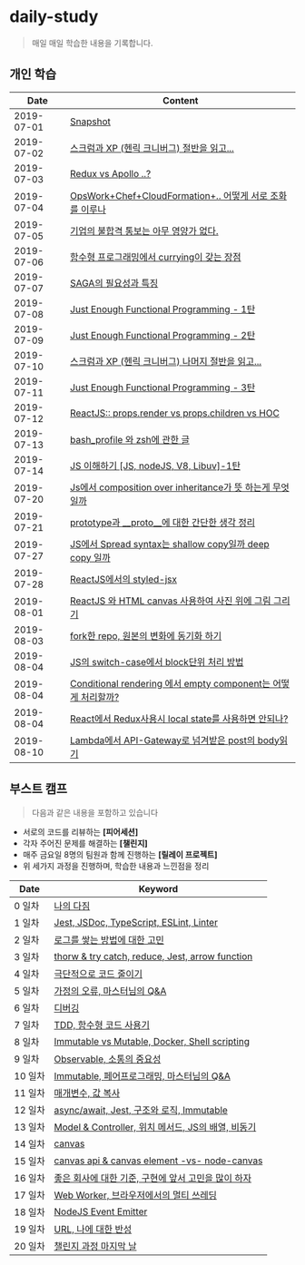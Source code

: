 # daily-study
> 매일 매일 학습한 내용을 기록합니다.

## 개인 학습

Date | Content
-----|--------
2019-07-01 | [Snapshot](https://github.com/sukjae/daily-study/blob/master/2019-07-01.md)
2019-07-02 | [스크럼과 XP (헨릭 크니버그) 절반을 읽고...](https://github.com/sukjae/daily-study/blob/master/2019-07-02.md)
2019-07-03 | [Redux vs Apollo ..?](https://github.com/sukjae/daily-study/blob/master/2019-07-03.md)
2019-07-04 | [OpsWork+Chef+CloudFormation+.. 어떻게 서로 조화를 이루나](https://github.com/sukjae/daily-study/blob/master/2019-07-04.md)
2019-07-05 | [기업의 불합격 통보는 아무 영양가 없다.](https://github.com/sukjae/daily-study/blob/master/2019-07-05.md)
2019-07-06 | [함수형 프로그래밍에서 currying이 갖는 장점](https://github.com/sukjae/daily-study/blob/master/2019-07-06.md)
2019-07-07 | [SAGA의 필요성과 특징 ](https://github.com/sukjae/daily-study/blob/master/2019-07-07.md)
2019-07-08 | [Just Enough Functional Programming - 1탄](https://github.com/sukjae/daily-study/blob/master/2019-07-08.md)
2019-07-09 | [Just Enough Functional Programming - 2탄](https://github.com/sukjae/daily-study/blob/master/2019-07-09.md)
2019-07-10 | [스크럼과 XP (헨릭 크니버그) 나머지 절반을 읽고...](https://github.com/sukjae/daily-study/blob/master/2019-07-10.md)
2019-07-11 | [Just Enough Functional Programming - 3탄](https://github.com/sukjae/daily-study/blob/master/2019-07-11.md)
2019-07-12 | [ReactJS:: props.render vs props.children vs HOC](https://github.com/sukjae/daily-study/blob/master/2019-07-12.md)
2019-07-13 | [bash_profile 와 zsh에 관한 글](https://github.com/sukjae/daily-study/blob/master/2019-07-13.md)
2019-07-14 | [JS 이해하기 [JS, nodeJS, V8, Libuv]-1탄](https://github.com/sukjae/daily-study/blob/master/2019-07-14.md)
2019-07-20 | [Js에서 composition over inheritance가 뜻 하는게 무엇일까](https://github.com/sukjae/daily-study/blob/master/2019-07-20.md)
2019-07-21 | [prototype과 __proto__에 대한 간단한 생각 정리](https://github.com/sukjae/daily-study/blob/master/2019-07-21.md)
2019-07-27 | [JS에서 Spread syntax는 shallow copy일까 deep copy 일까](https://github.com/sukjae/daily-study/blob/master/2019-07-27.md)
2019-07-28 | [ReactJS에서의 styled-jsx](https://github.com/sukjae/daily-study/blob/master/2019-07-28.md)
2019-08-01 | [ReactJS 와 HTML canvas 사용하여 사진 위에 그림 그리기](https://github.com/sukjae/daily-study/blob/master/2019-08-01.md)
2019-08-03 | [fork한 repo, 원본의 변화에 동기화 하기](https://github.com/sukjae/daily-study/blob/master/2019-08-03.md)
2019-08-04 | [JS의 switch-case에서 block단위 처리 방법](https://github.com/sukjae/daily-study/blob/master/2019-08-04-1.md)
2019-08-04 | [Conditional rendering 에서 empty component는 어떻게 처리할까?](https://github.com/sukjae/daily-study/blob/master/2019-08-04-2.md)
2019-08-04 | [React에서 Redux사용시 local state를 사용하면 안되나?](https://github.com/sukjae/daily-study/blob/master/2019-08-04-3.md)
2019-08-10 | [Lambda에서 API-Gateway로 넘겨받은 post의 body읽기](https://github.com/sukjae/daily-study/blob/master/2019-08-10.md)


## 부스트 캠프

> 다음과 같은 내용을 포함하고 있습니다
- 서로의 코드를 리뷰하는 **[피어세션]**
- 각자 주어진 문제를 해결하는 **[챌린지]**
- 매주 금요일 8명의 팀원과 함께 진행하는 **[릴레이 프로젝트]**
- 위 세가지 과정을 진행하며, 학습한 내용과 느낀점을 정리

Date | Keyword
-----|--------
0 일차 | [나의 다짐](https://github.com/sukjae/daily-study/blob/master/boost-camp/README.md)
1 일차 | [Jest, JSDoc, TypeScript, ESLint, Linter](https://github.com/sukjae/daily-study/blob/master/boost-camp/day-1.md)
2 일차 | [로그를 쌓는 방법에 대한 고민](https://github.com/sukjae/daily-study/blob/master/boost-camp/day-2.md)
3 일차 | [thorw & try catch, reduce, Jest, arrow function](https://github.com/sukjae/daily-study/blob/master/boost-camp/day-3.md)
4 일차 | [극단적으로 코드 줄이기](https://github.com/sukjae/daily-study/blob/master/boost-camp/day-4.md)
5 일차 | [가정의 오류, 마스터님의 Q&A](https://github.com/sukjae/daily-study/blob/master/boost-camp/day-5.md)
6 일차 | [디버깅](https://github.com/sukjae/daily-study/blob/master/boost-camp/day-6.md)
7 일차 | [TDD, 함수형 코드 사용기](https://github.com/sukjae/daily-study/blob/master/boost-camp/day-7.md)
8 일차 | [Immutable vs Mutable, Docker, Shell scripting](https://github.com/sukjae/daily-study/blob/master/boost-camp/day-8.md)
9 일차 | [Observable, 소통의 중요성](https://github.com/sukjae/daily-study/blob/master/boost-camp/day-9.md)
10 일차 | [Immutable, 페어프로그래밍, 마스터님의 Q&A](https://github.com/sukjae/daily-study/blob/master/boost-camp/day-10.md)
11 일차 | [매개변수, 값 복사](https://github.com/sukjae/daily-study/blob/master/boost-camp/day-11.md)
12 일차 | [async/await, Jest, 구조와 로직, Immutable](https://github.com/sukjae/daily-study/blob/master/boost-camp/day-12.md)
13 일차 | [Model & Controller, 위치 메서드, JS의 배열, 비동기](https://github.com/sukjae/daily-study/blob/master/boost-camp/day-13.md)
14 일차 | [canvas](https://github.com/sukjae/daily-study/blob/master/boost-camp/day-14.md)
15 일차 | [canvas api & canvas element -vs- node-canvas](https://github.com/sukjae/daily-study/blob/master/boost-camp/day-15.md)
16 일차 | [좋은 회사에 대한 기준, 구현에 앞서 고민을 많이 하자 ](https://github.com/sukjae/daily-study/blob/master/boost-camp/day-16.md)
17 일차 | [Web Worker, 브라우저에서의 멀티 쓰레딩](https://github.com/sukjae/daily-study/blob/master/boost-camp/day-17.md)
18 일차 | [NodeJS Event Emitter](https://github.com/sukjae/daily-study/blob/master/boost-camp/day-18.md)
19 일차 | [URL, 나에 대한 반성](https://github.com/sukjae/daily-study/blob/master/boost-camp/day-19/day-19-18388f84-8ba7-45ab-84df-37dcf7307f6d.md)
20 일차 | [챌린지 과정 마지막 날](https://github.com/sukjae/daily-study/blob/master/boost-camp/day-20.md)

